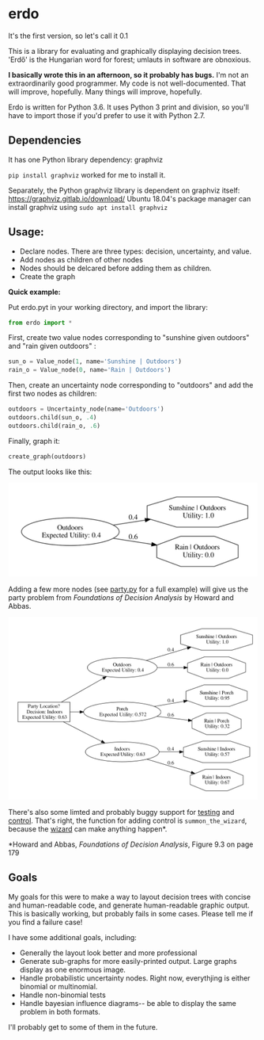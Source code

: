 # erdo

It's the first version, so let's call it 0.1

This is a library for evaluating and graphically displaying decision trees. 'Erdő' is the Hungarian word for forest; umlauts in software are obnoxious.

**I basically wrote this in an afternoon, so it probably has bugs.**
I'm not an extraordinarily good programmer. My code is not well-documented. That will improve, hopefully. Many things will improve, hopefully.

Erdo is written for Python 3.6. It uses Python 3 print and division, so you'll have to import those if you'd prefer to use it with Python 2.7.

## Dependencies

It has one Python library dependency:
graphviz

`pip install graphviz` worked for me to install it.

Separately, the Python graphviz library is dependent on graphviz itself: https://graphviz.gitlab.io/download/
Ubuntu 18.04's package manager can install graphviz using `sudo apt install graphviz`


## Usage:
* Declare nodes. There are three types: decision, uncertainty, and value.
* Add nodes as children of other nodes
* Nodes should be delcared before adding them as children.
* Create the graph

**Quick example:**

Put erdo.pyt in your working directory, and import the library:
```python
from erdo import *
```

First, create two value nodes corresponding to "sunshine given outdoors" and "rain given outdoors" :
```python
sun_o = Value_node(1, name='Sunshine | Outdoors')
rain_o = Value_node(0, name='Rain | Outdoors')
```

Then, create an uncertainty node corresponding to "outdoors" and add the first two nodes as children:

```python
outdoors = Uncertainty_node(name='Outdoors')
outdoors.child(sun_o, .4)
outdoors.child(rain_o, .6)
```
Finally, graph it:

```python
create_graph(outdoors)
```
The output looks like this:

![erdo example](https://github.com/goldfrank/erdo/blob/master/example.png "erdo example")

Adding a few more nodes (see [party.py](https://github.com/goldfrank/erdo/blob/master/party.py) for a full example) will give us the party problem from _Foundations of Decision Analysis_ by Howard and Abbas.

![erdo example 2](https://github.com/goldfrank/erdo/blob/master/example2.png "erdo example 2")

There's also some limted and probably buggy support for [testing](https://github.com/goldfrank/erdo/blob/master/party_test.py) and [control](https://github.com/goldfrank/erdo/blob/master/party_control.py). That's right, the function for adding control is `summon_the_wizard`, because the [wizard](https://github.com/goldfrank/erdo/blob/master/wizard.png) can make anything happen*. 

*Howard and Abbas, _Foundations of Decision Analysis_, Figure 9.3 on page 179

## Goals

My goals for this were to make a way to layout decision trees with concise and human-readable code, and generate human-readable graphic output. This is basically working, but probably fails in some cases. Please tell me if you find a failure case!

I have some additional goals, including:
* Generally the layout look better and more professional
* Generate sub-graphs for more easily-printed output. Large graphs display as one enormous image.
* Handle probabilistic uncertainty nodes. Right now, everythjing is either binomial or multinomial.
* Handle non-binomial tests
* Handle bayesian influence diagrams-- be able to display the same problem in both formats.

I'll probably get to some of them in the future.
